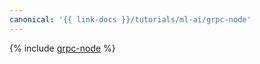 ```yaml
---
canonical: '{{ link-docs }}/tutorials/ml-ai/grpc-node'
---
```


{% include [grpc-node](../../_tutorials/ml-ai/grpc-node.md) %}